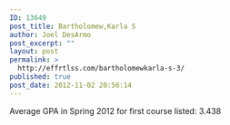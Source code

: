```yaml
---
ID: 13649
post_title: Bartholomew,Karla S
author: Joel DesArmo
post_excerpt: ""
layout: post
permalink: >
  http://effrtlss.com/bartholomewkarla-s-3/
published: true
post_date: 2012-11-02 20:56:14
---
```

<p>Average GPA in Spring 2012 for first course listed: 3.438</p>